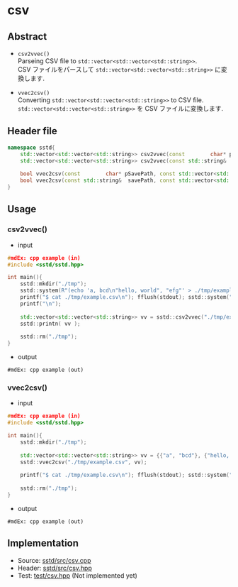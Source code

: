 # csv
## Abstract
- ```csv2vvec()```  
  Parseing CSV file to ```std::vector<std::vector<std::string>>```.  
  CSV ファイルをパースして ```std::vector<std::vector<std::string>>``` に変換します.

- ```vvec2csv()```  
  Converting ```std::vector<std::vector<std::string>>``` to CSV file.  
  ```std::vector<std::vector<std::string>>``` を CSV ファイルに変換します.

## Header file
```cpp
namespace sstd{
    std::vector<std::vector<std::string>> csv2vvec(const        char* pReadFile);
    std::vector<std::vector<std::string>> csv2vvec(const std::string&  readFile);
    
    bool vvec2csv(const        char* pSavePath, const std::vector<std::vector<std::string>>& vecCSV);
    bool vvec2csv(const std::string&  savePath, const std::vector<std::vector<std::string>>& vecCSV);
}
```

## Usage
### csv2vvec()
- input
```cpp
#mdEx: cpp example (in)
#include <sstd/sstd.hpp>

int main(){
    sstd::mkdir("./tmp");
    sstd::system(R"(echo 'a, bcd\n"hello, world", "efg"' > ./tmp/example.csv)");
    printf("$ cat ./tmp/example.csv\n"); fflush(stdout); sstd::system("cat ./tmp/example.csv");
    printf("\n");
    
    std::vector<std::vector<std::string>> vv = sstd::csv2vvec("./tmp/example.csv");
    sstd::printn( vv );
    
    sstd::rm("./tmp");
}
```
- output  
```
#mdEx: cpp example (out)
```

### vvec2csv()
- input
```cpp
#mdEx: cpp example (in)
#include <sstd/sstd.hpp>

int main(){
    sstd::mkdir("./tmp");
    
    std::vector<std::vector<std::string>> vv = {{"a", "bcd"}, {"hello, world", "efg"}};
    sstd::vvec2csv("./tmp/example.csv", vv);
    
    printf("$ cat ./tmp/example.csv\n"); fflush(stdout); sstd::system("cat ./tmp/example.csv");
    
    sstd::rm("./tmp");
}
```
- output  
```
#mdEx: cpp example (out)
```

## Implementation
- Source: [sstd/src/csv.cpp](https://github.com/admiswalker/SubStandardLibrary-SSTD-/blob/master/sstd/src/csv.cpp)
- Header: [sstd/src/csv.hpp](https://github.com/admiswalker/SubStandardLibrary-SSTD-/blob/master/sstd/src/csv.hpp)
- Test: [test/csv.hpp](https://github.com/admiswalker/SubStandardLibrary-SSTD-/blob/master/test/csv.hpp)
  (Not implemented yet)

